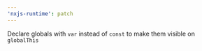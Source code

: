 ```yaml
---
'nxjs-runtime': patch
---
```


Declare globals with `var` instead of `const` to make them visible on `globalThis`
